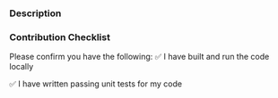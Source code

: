 ### Description
<!-- Describe the intent of your changes -->


### Contribution Checklist
Please confirm you have the following:
:white_check_mark: I have built and run the code locally

:white_check_mark: I have written passing unit tests for my code
